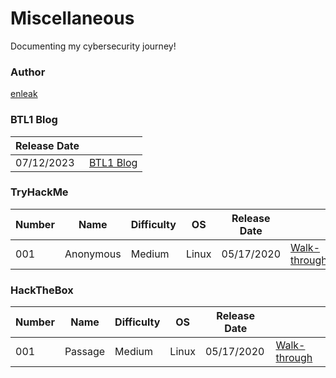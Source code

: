 # Miscellaneous  



 
Documenting my cybersecurity journey!

### Author

[enleak](https://twitter.com/0xEnleak)


### BTL1 Blog

|Release Date| |
|------------| ---|
| 07/12/2023 | [BTL1 Blog](./BTL1/Review.md) |


### TryHackMe

| Number | Name | Difficulty | OS | Release Date | |
| --- | --- | --- | --- | --- | --- |
| 001 | Anonymous | Medium | Linux | 05/17/2020 | [Walk-through](./TryHackMe/Anonymous.md) |





### HackTheBox

| Number | Name | Difficulty | OS | Release Date | |
| --- | --- | --- | --- | --- | --- |
| 001 | Passage | Medium | Linux | 05/17/2020 | [Walk-through](./HackTheBox/Passage.md) |














